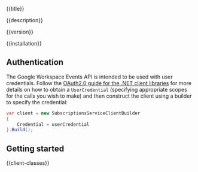 {{title}}

{{description}}

{{version}}

{{installation}}

## Authentication

The Google Workspace Events API is intended to be used with user
credentials. Follow the [OAuth2.0 guide for the .NET client
libraries](https://developers.google.com/api-client-library/dotnet/guide/aaa_oauth)
for more details on how to obtain a `UserCredential` (specifying
appropriate scopes for the calls you wish to make) and then
construct the client using a builder to specify the credential:

```csharp
var client = new SubscriptionsServiceClientBuilder
{
    Credential = userCredential
}.Build();
```

## Getting started

{{client-classes}}
